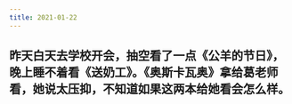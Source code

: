 ```yaml
---
title: 2021-01-22
---
```


## 昨天白天去学校开会，抽空看了一点《公羊的节日》，晚上睡不着看《送奶工》。《奥斯卡瓦奥》拿给葛老师看，她说太压抑，不知道如果这两本给她看会怎么样。
##
